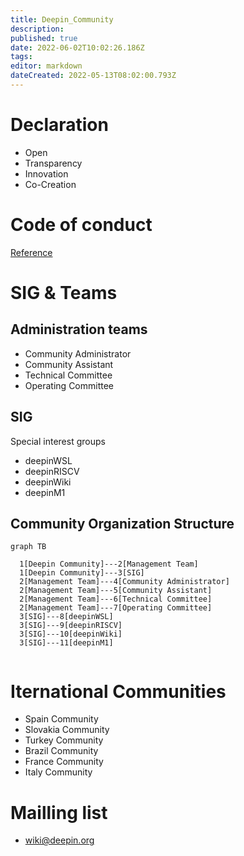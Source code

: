 ```yaml
---
title: Deepin_Community
description: 
published: true
date: 2022-06-02T10:02:26.186Z
tags: 
editor: markdown
dateCreated: 2022-05-13T08:02:00.793Z
---
```


# Declaration 
- Open
- Transparency
- Innovation
- Co-Creation
# Code of conduct
[Reference](https://www.contributor-covenant.org/version/1/4/code-of-conduct/)


# SIG & Teams
## Administration teams
- Community Administrator
- Community Assistant
- Technical Committee
- Operating Committee
## SIG 
Special interest groups
- deepinWSL
- deepinRISCV
- deepinWiki
- deepinM1

## Community Organization Structure

```mermaid
graph TB

  1[Deepin Community]---2[Management Team]
  1[Deepin Community]---3[SIG]
  2[Management Team]---4[Community Administrator]
  2[Management Team]---5[Community Assistant]
  2[Management Team]---6[Technical Committee]
  2[Management Team]---7[Operating Committee]
  3[SIG]---8[deepinWSL]
  3[SIG]---9[deepinRISCV]
  3[SIG]---10[deepinWiki]
  3[SIG]---11[deepinM1]
  
```
   
# Iternational Communities
- Spain Community
- Slovakia Community
- Turkey Community
- Brazil Community
- France Community
- Italy Community

# Mailling list
- wiki@deepin.org
   
   
   
  
  
  
